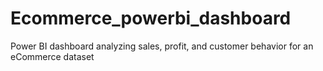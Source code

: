 # Ecommerce_powerbi_dashboard
Power BI dashboard analyzing sales, profit, and customer behavior for an eCommerce dataset
